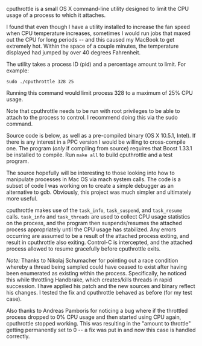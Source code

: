 cputhrottle is a small OS X command-line utility designed to limit the CPU usage of a process to which it attaches.

I found that even though I have a utility installed to increase the fan speed when CPU temperature increases, sometimes I would run jobs that maxed out the CPU for long periods -- and this caused my MacBook to get extremely hot. Within the space of a couple minutes, the temperature displayed had jumped by over 40 degrees Fahrenheit.

The utility takes a process ID (pid) and a percentage amount to limit. For example:

    sudo ./cputhrottle 328 25

Running this command would limit process 328 to a maximum of 25% CPU usage.

Note that cputhrottle needs to be run with root privileges to be able to attach to the process to control. I recommend doing this via the sudo command.

Source code is below, as well as a pre-compiled binary (OS X 10.5.1, Intel). If there is any interest in a PPC version I would be willing to cross-compile one. The program (_only_ if compiling from source) requires that Boost 1.33.1 be installed to compile. Run `make all` to build cputhrottle and a test program.

The source hopefully will be interesting to those looking into how to manipulate processes in Mac OS via mach system calls. The code is a subset of code I was working on to create a simple debugger as an alternative to gdb. Obviously, this project was much simpler and ultimately more useful.

cputhrottle makes use of the `task_info`, `task_suspend`, and `task_resume` calls. `task_info` and `task_threads` are used to collect CPU usage statistics on the process, and the program then suspends/resumes the attached process appropriately until the CPU usage has stabilized. Any errors occurring are assumed to be a result of the attached process exiting, and result in cputhrottle also exiting. Control-C is intercepted, and the attached process allowed to resume gracefully before cputhrottle exits.

_Note:_ Thanks to Nikolaj Schumacher for pointing out a race condition whereby a thread being sampled could have ceased to exist after having been enumerated as existing within the process. Specifically, he noticed this while throttling Handbrake, which creates/kills threads in rapid succession. I have applied his patch and the new sources and binary reflect his changes. I tested the fix and cputhrottle behaved as before (for my test case).

Also thanks to Andreas Pamboris for noticing a bug where if the throttled process dropped to 0% CPU usage and then started using CPU again, cputhrottle stopped working. This was resulting in the "amount to throttle" getting permanently set to 0 -- a fix was put in and now this case is handled correctly.

